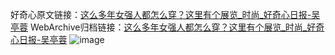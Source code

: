好奇心原文链接：[这么多年女强人都怎么穿？这里有个展览_时尚_好奇心日报-吴亭蓉](https://www.qdaily.com/articles/3146.html)
WebArchive归档链接：[这么多年女强人都怎么穿？这里有个展览_时尚_好奇心日报-吴亭蓉](http://web.archive.org/web/20190623151601/https://www.qdaily.com/articles/3146.html)
![image](http://ww3.sinaimg.cn/large/007d5XDply1g3v6r2t9xuj30u05221kx)